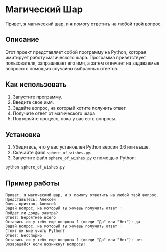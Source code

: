 # Магический Шар

Привет, я магический шар, и я помогу ответить на любой твой вопрос.

## Описание

Этот проект представляет собой программу на Python, которая имитирует работу магического шара. Программа приветствует пользователя, запрашивает его имя, а затем отвечает на задаваемые вопросы с помощью случайно выбранных ответов.

## Как использовать

1. Запустите программу.
2. Введите свое имя.
3. Задайте вопрос, на который хотите получить ответ.
4. Получите ответ от магического шара.
5. Повторяйте процесс, пока у вас есть вопросы.

## Установка

1. Убедитесь, что у вас установлен Python версии 3.6 или выше.
2. Скачайте файл `sphere_of_wishes.py`.
3. Запустите файл `sphere_of_wishes.py` с помощью Python:

```sh
python sphere_of_wishes.py
```

## Пример работы

```plaintext
Привет, я магический шар, и я помогу ответить на любой твой вопрос.
Представьтесь: Алексей
Очень приятно, Алексей
Задай вопрос, на который ты хочешь получить ответ :
Пойдет ли дождь завтра?
Ответ: Вероятнее всего
Остались ли у тебя еще вопросы ? (введи "Да" или "Нет"): да
Задай вопрос, на который ты хочешь получить ответ :
Стоит ли мне учить Python?
Ответ: Бесспорно
Остались ли у тебя еще вопросы ? (введи "Да" или "Нет"): нет
Возвращайся если возникнут вопросы!
```
